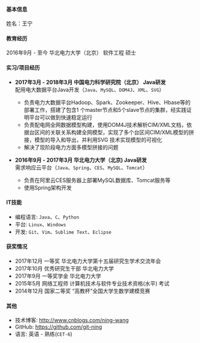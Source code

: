 #### 基本信息

姓名：王宁    

#### 教育经历

2016年9月 - 至今  华北电力大学（北京）  软件工程  硕士

#### 实习/项目经历

- **2017年3月 - 2018年3月  中国电力科学研究院（北京）  Java研发**    
配用电大数据平台Java开发（`Java`、`MySQL`、`DOM4J`、`XML`、`SVG`）
  - 负责电力大数据平台Hadoop、Spark、Zookeeper、Hive、Hbase等的部署工作，搭建了包含1 个master节点和5个slave节点的集群，经实践证明平台可以做到快速稳定运行
  - 负责配电网全网数据模型构建，使用DOM4J技术解析CIM/XML文档，依据台区间的关联关系构建全网模型，实现了多个台区间CIM/XML模型的拼接，模型的导入和导出，并利用SVG 技术实现模型的可视化
  - 解决了现阶段电力方面多模型拼接的问题

- **2016年9月 - 2017年3月  华北电力大学（北京)  Java研发**    
需求响应云平台（`Java`、`Spring`、`CES`、`MySQL`、`Tomcat`）
  - 负责在阿里云CES服务器上部署MySQL数据库、Tomcat服务等
  - 使用Spring架构开发

#### IT技能

- 编程语言: `Java`、`C`、`Python`
- 平台: `Linux`、`Windows`
- 开发: `Git`、`Vim`、`Sublime Text`、`Eclipse`

#### 获奖情况

- 2017年12月  一等奖  华北电力大学第十五届研究生学术交流年会
- 2017年10月  优秀研究生干部  华北电力大学
- 2017年9月  一等奖学金  华北电力大学
- 2015年5月  网络工程师  计算机技术与软件专业技术资格(水平) 考试
- 2014年12月  国家二等奖  “高教杯”全国大学生数学建模竞赛

#### 其他

- 技术博客: http://www.cnblogs.com/ning-wang
- GitHub: https://github.com/git-ning
- 语言: 英语 - 熟练(`CET-6`)
